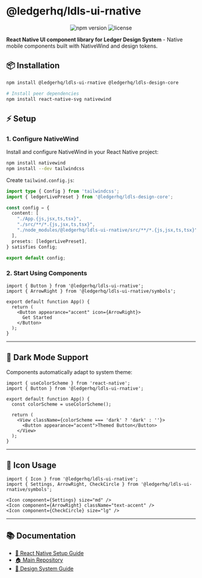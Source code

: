 # @ledgerhq/ldls-ui-rnative

<p align="center">
  <img src="https://img.shields.io/npm/v/@ledgerhq/ldls-ui-rnative" alt="npm version" />
  <img src="https://img.shields.io/npm/l/@ledgerhq/ldls-ui-rnative" alt="license" />
</p>

**React Native UI component library for Ledger Design System** - Native mobile components built with NativeWind and design tokens.

## 📦 Installation

```bash
npm install @ledgerhq/ldls-ui-rnative @ledgerhq/ldls-design-core

# Install peer dependencies
npm install react-native-svg nativewind
```

## ⚡ Setup

### 1. Configure NativeWind

Install and configure NativeWind in your React Native project:

```bash
npm install nativewind
npm install --dev tailwindcss
```

Create `tailwind.config.js`:

```typescript
import type { Config } from 'tailwindcss';
import { ledgerLivePreset } from '@ledgerhq/ldls-design-core';

const config = {
  content: [
    "./App.{js,jsx,ts,tsx}",
    "./src/**/*.{js,jsx,ts,tsx}",
    "./node_modules/@ledgerhq/ldls-ui-rnative/src/**/*.{js,jsx,ts,tsx}"
  ],
  presets: [ledgerLivePreset],
} satisfies Config;

export default config;
```

### 2. Start Using Components

```tsx
import { Button } from '@ledgerhq/ldls-ui-rnative';
import { ArrowRight } from '@ledgerhq/ldls-ui-rnative/symbols';

export default function App() {
  return (
    <Button appearance="accent" icon={ArrowRight}>
      Get Started
    </Button>
  );
}
```

---

## 🎨 Dark Mode Support

Components automatically adapt to system theme:

```tsx
import { useColorScheme } from 'react-native';
import { Button } from '@ledgerhq/ldls-ui-rnative';

export default function App() {
  const colorScheme = useColorScheme();

  return (
    <View className={colorScheme === 'dark' ? 'dark' : ''}>
      <Button appearance="accent">Themed Button</Button>
    </View>
  );
}
```

---

## 🔧 Icon Usage

```tsx
import { Icon } from '@ledgerhq/ldls-ui-rnative';
import { Settings, ArrowRight, CheckCircle } from '@ledgerhq/ldls-ui-rnative/symbols';

<Icon component={Settings} size="md" />
<Icon component={ArrowRight} className="text-accent" />
<Icon component={CheckCircle} size="lg" />
```

---

## 📚 Documentation

- [📱 React Native Setup Guide](https://nativewind.dev/getting-started/react-native)
- [🏠 Main Repository](https://github.com/LedgerHQ/ldls)
- [🎨 Design System Guide](https://github.com/LedgerHQ/ldls/blob/main/USER_GUIDE.md)
